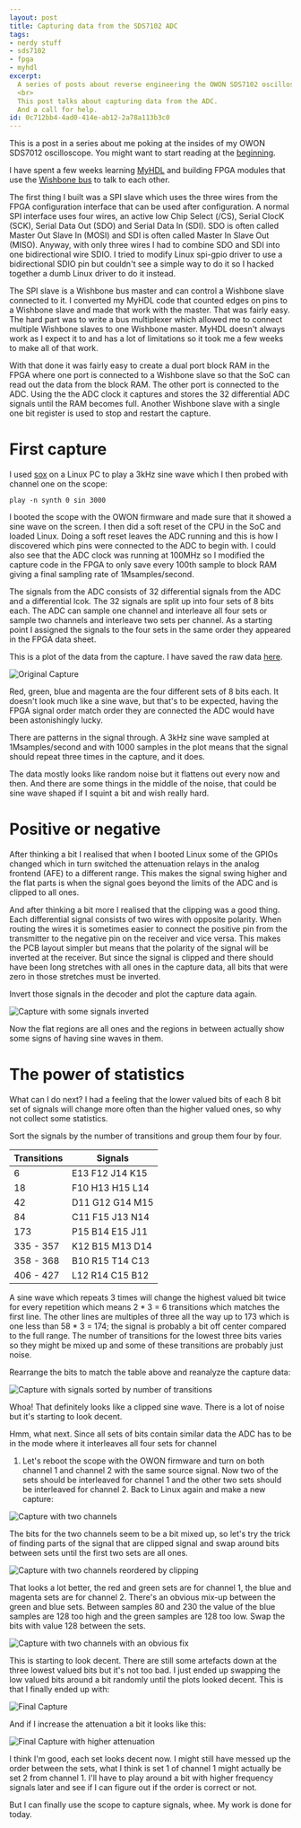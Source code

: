 ```yaml
---
layout: post
title: Capturing data from the SDS7102 ADC
tags:
- nerdy stuff
- sds7102
- fpga
- myhdl
excerpt:
  A series of posts about reverse engineering the OWON SDS7102 oscilloscope.
  <br>
  This post talks about capturing data from the ADC.
  And a call for help.
id: 0c712bb4-4ad0-414e-ab12-2a78a113b3c0
---
```


This is a post in a series about me poking at the insides of my OWON
SDS7012 oscilloscope.  You might want to start reading at the
[beginning]({{site.baseurl}}/2016/05/01/sds7102-hacking.html).

I have spent a few weeks learning [MyHDL](http://myhdl.org/) and
building FPGA modules that use the [Wishbone
bus](https://en.wikipedia.org/wiki/Wishbone_(computer_bus)) to talk to
each other.

The first thing I built was a SPI slave which uses the three wires
from the FPGA configuration interface that can be used after
configuration.  A normal SPI interface uses four wires, an active low
Chip Select (/CS), Serial ClocK (SCK), Serial Data Out (SDO) and
Serial Data In (SDI).  SDO is often called Master Out Slave In (MOSI)
and SDI is often called Master In Slave Out (MISO).  Anyway, with only
three wires I had to combine SDO and SDI into one bidirectional wire
SDIO.  I tried to modify Linux spi-gpio driver to use a bidirectional
SDIO pin but couldn't see a simple way to do it so I hacked together a
dumb Linux driver to do it instead.

The SPI slave is a Wishbone bus master and can control a Wishbone
slave connected to it.  I converted my MyHDL code that counted edges
on pins to a Wishbone slave and made that work with the master.  That
was fairly easy.  The hard part was to write a bus multiplexer which
allowed me to connect multiple Wishbone slaves to one Wishbone master.
MyHDL doesn't always work as I expect it to and has a lot of
limitations so it took me a few weeks to make all of that work.

With that done it was fairly easy to create a dual port block RAM in
the FPGA where one port is connected to a Wishbone slave so that the
SoC can read out the data from the block RAM.  The other port is
connected to the ADC.  Using the the ADC clock it captures and stores
the 32 differential ADC signals until the RAM becomes full.  Another
Wishbone slave with a single one bit register is used to stop and
restart the capture.

First capture
=============

I used [sox](http://sox.sourceforge.net/) on a Linux PC to play a 3kHz
sine wave which I then probed with channel one on the scope:

    play -n synth 0 sin 3000

I booted the scope with the OWON firmware and made sure that it showed
a sine wave on the screen.  I then did a soft reset of the CPU in the
SoC and loaded Linux.  Doing a soft reset leaves the ADC running and
this is how I discovered which pins were connected to the ADC to begin
with.  I could also see that the ADC clock was running at 100MHz so I
modified the capture code in the FPGA to only save every 100th sample
to block RAM giving a final sampling rate of 1Msamples/second.

The signals from the ADC consists of 32 differential signals from the
ADC and a differential lcok.  The 32 signals are split up into four
sets of 8 bits each.  The ADC can sample one channel and interleave
all four sets or sample two channels and interleave two sets per
channel. As a starting point I assigned the signals to the four sets
in the same order they appeared in the FPGA data sheet.

This is a plot of the data from the capture.  I have saved the raw
data
[here]({{site.baseurl}}/files/2016-07-08-sds7102-capture/capture.txt).

![Original Capture]({{site.baseurl}}/images/2016-07-08-sds7102-capture/capture-original.png)

Red, green, blue and magenta are the four different sets of 8 bits
each.  It doesn't look much like a sine wave, but that's to be
expected, having the FPGA signal order match order they are connected
the ADC would have been astonishingly lucky.

There are patterns in the signal through.  A 3kHz sine wave sampled at
1Msamples/second and with 1000 samples in the plot means that the
signal should repeat three times in the capture, and it does.

The data mostly looks like random noise but it flattens out every now
and then.  And there are some things in the middle of the noise, that
could be sine wave shaped if I squint a bit and wish really hard.

Positive or negative
====================

After thinking a bit I realised that when I booted Linux some of the
GPIOs changed which in turn switched the attenuation relays in the
analog frontend (AFE) to a different range.  This makes the signal
swing higher and the flat parts is when the signal goes beyond the
limits of the ADC and is clipped to all ones.

And after thinking a bit more I realised that the clipping was a good
thing.  Each differential signal consists of two wires with opposite
polarity.  When routing the wires it is sometimes easier to connect
the positive pin from the transmitter to the negative pin on the
receiver and vice versa.  This makes the PCB layout simpler but means
that the polarity of the signal will be inverted at the receiver.  But
since the signal is clipped and there should have been long stretches
with all ones in the capture data, all bits that were zero in those
stretches must be inverted.

Invert those signals in the decoder and plot the capture data again.

![Capture with some signals inverted]({{site.baseurl}}/images/2016-07-08-sds7102-capture/capture-inverted.png)

Now the flat regions are all ones and the regions in between actually
show some signs of having sine waves in them.

The power of statistics
=======================

What can I do next?  I had a feeling that the lower valued bits of
each 8 bit set of signals will change more often than the higher
valued ones, so why not collect some statistics.

Sort the signals by the number of transitions and group them four by
four.

|Transitions|Signals|
|-|-|
|6|E13 F12 J14 K15|
|18|F10 H13 H15 L14|
|42|D11 G12 G14 M15|
|84|C11 F15 J13 N14|
|173|P15 B14 E15 J11|
|335 - 357|K12 B15 M13 D14|
|358 - 368|B10 R15 T14 C13|
|406 - 427|L12 R14 C15 B12|

A sine wave which repeats 3 times will change the highest valued bit
twice for every repetition which means 2 * 3 = 6 transitions which
matches the first line.  The other lines are multiples of three all
the way up to 173 which is one less than 58 * 3 = 174; the signal is
probably a bit off center compared to the full range.  The number of
transitions for the lowest three bits varies so they might be mixed up
and some of these transitions are probably just noise.

Rearrange the bits to match the table above and reanalyze the capture
data:

![Capture with signals sorted by number of transitions]({{site.baseurl}}/images/2016-07-08-sds7102-capture/capture-transitions.png)

Whoa!  That definitely looks like a clipped sine wave.  There is a lot
of noise but it's starting to look decent.

Hmm, what next.  Since all sets of bits contain similar data the ADC
has to be in the mode where it interleaves all four sets for channel
1.  Let's reboot the scope with the OWON firmware and turn on both
channel 1 and channel 2 with the same source signal.  Now two of the
sets should be interleaved for channel 1 and the other two sets should
be interleaved for channel 2.  Back to Linux again and make a new
capture:

![Capture with two channels]({{site.baseurl}}/images/2016-07-08-sds7102-capture/capture-split.png)

The bits for the two channels seem to be a bit mixed up, so let's try
the trick of finding parts of the signal that are clipped signal and
swap around bits between sets until the first two sets are all ones.

![Capture with two channels reordered by clipping]({{site.baseurl}}/images/2016-07-08-sds7102-capture/capture-split-ones.png)

That looks a lot better, the red and green sets are for channel 1, the
blue and magenta sets are for channel 2.  There's an obvious mix-up
between the green and blue sets.  Between samples 80 and 230 the value
of the blue samples are 128 too high and the green samples are 128 too
low.  Swap the bits with value 128 between the sets.

![Capture with two channels with an obvious fix]({{site.baseurl}}/images/2016-07-08-sds7102-capture/capture-split-ones-fixed.png)

This is starting to look decent.  There are still some artefacts down
at the three lowest valued bits but it's not too bad.  I just ended up
swapping the low valued bits around a bit randomly until the plots
looked decent.  This is that I finally ended up with:

![Final Capture]({{site.baseurl}}/images/2016-07-08-sds7102-capture/capture-final.png)

And if I increase the attenuation a bit it looks like this:

![Final Capture with higher attenuation]({{site.baseurl}}/images/2016-07-08-sds7102-capture/capture-attenuation.png)

I think I'm good, each set looks decent now.  I might still have
messed up the order between the sets, what I think is set 1 of channel
1 might actually be set 2 from channel 1.  I'll have to play around a
bit with higher frequency signals later and see if I can figure out if
the order is correct or not.

But I can finally use the scope to capture signals, whee.  My work is done for today.
